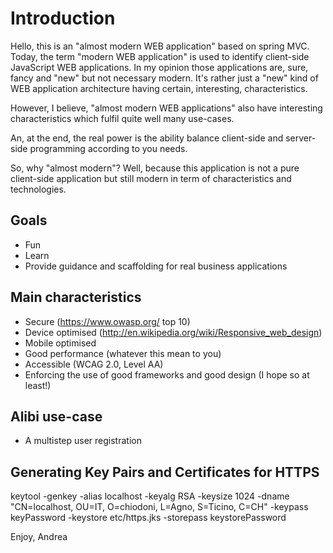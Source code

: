 Introduction
============
Hello, this is an "almost modern WEB application" based on spring MVC. Today, the term "modern WEB application" is used to identify client-side JavaScript WEB applications. In my opinion those applications are, sure, fancy and "new" but not necessary modern. It's rather just a "new" kind of WEB application architecture having certain, interesting, characteristics. 

However, I believe, "almost modern WEB applications" also have interesting characteristics which fulfil quite well many use-cases.

An, at the end, the real power is the ability balance client-side and server-side programming according to you needs.

So, why "almost modern"? Well, because this application is not a pure client-side application but still modern in term of characteristics and technologies.

Goals
-----
* Fun
* Learn
* Provide guidance and scaffolding for real business applications

Main characteristics
--------------------
* Secure (https://www.owasp.org/ top 10)
* Device optimised (http://en.wikipedia.org/wiki/Responsive_web_design)
* Mobile optimised
* Good performance (whatever this mean to you)
* Accessible (WCAG 2.0, Level AA)
* Enforcing the use of good frameworks and good design (I hope so at least!)

Alibi use-case
--------------
* A multistep user registration

Generating Key Pairs and Certificates for HTTPS
-----------------------------------------------
keytool -genkey -alias localhost -keyalg RSA -keysize 1024 -dname "CN=localhost, OU=IT, O=chiodoni, L=Agno, S=Ticino, C=CH" -keypass keyPassword -keystore etc/https.jks -storepass keystorePassword


Enjoy,
Andrea
